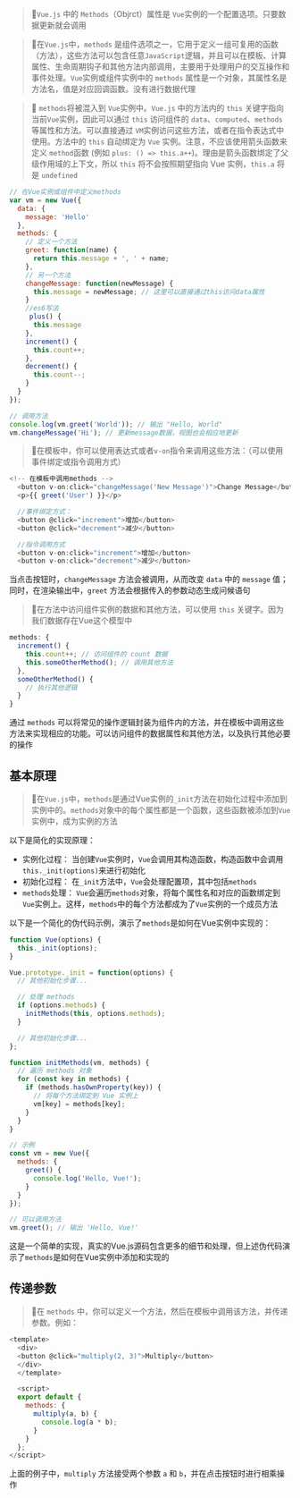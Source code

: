 
> 📌`Vue.js` 中的 `Methods`（Objrct）属性是 `Vue`实例的一个配置选项。只要数据更新就会调用

> 📌在`Vue.js`中，`methods` 是组件选项之一，它用于定义一组可复用的函数（方法），这些方法可以包含任意`JavaScript`逻辑，并且可以在模板、计算属性、生命周期钩子和其他方法内部调用，主要用于处理用户的交互操作和事件处理。`Vue`实例或组件实例中的 `methods` 属性是一个对象，其属性名是方法名，值是对应回调函数。没有进行数据代理

> 📌 `methods`将被混入到 `Vue`实例中。`Vue.js` 中的方法内的 `this` 关键字指向当前`Vue`实例，因此可以通过 `this` 访问组件的 `data`、`computed`、`methods` 等属性和方法。可以直接通过 `VM`实例访问这些方法，或者在指令表达式中使用。方法中的 `this` 自动绑定为 `Vue` 实例。注意，不应该使用箭头函数来定义 `method`函数 (例如 `plus: () => this.a++`)。理由是箭头函数绑定了父级作用域的上下文，所以 `this` 将不会按照期望指向 Vue 实例，`this.a` 将是 `undefined`

```javascript
// 在Vue实例或组件中定义methods
var vm = new Vue({
  data: {
    message: 'Hello'
  },
  methods: {
    // 定义一个方法
    greet: function(name) {
      return this.message + ', ' + name;
    },
    // 另一个方法
    changeMessage: function(newMessage) {
      this.message = newMessage; // 这里可以直接通过this访问data属性
    }
    //es6写法
     plus() {
      this.message
    },
    increment() {
      this.count++;
    },
    decrement() {
      this.count--;
    }
  }
});

// 调用方法
console.log(vm.greet('World')); // 输出 "Hello, World"
vm.changeMessage('Hi'); // 更新message数据，视图也会相应地更新
```
> 📌在模板中，你可以使用表达式或者`v-on`指令来调用这些方法：（可以使用事件绑定或指令调用方式）

```javascript
<!-- 在模板中调用methods -->
  <button v-on:click="changeMessage('New Message')">Change Message</button>
  <p>{{ greet('User') }}</p>

  //事件绑定方式：
  <button @click="increment">增加</button>
  <button @click="decrement">减少</button>

  //指令调用方式
  <button v-on:click="increment">增加</button>
  <button v-on:click="decrement">减少</button>
```
当点击按钮时，`changeMessage` 方法会被调用，从而改变 `data` 中的 `message` 值；同时，在渲染输出中，`greet` 方法会根据传入的参数动态生成问候语句
> 📌在方法中访问组件实例的数据和其他方法，可以使用 `this` 关键字。因为我们数据存在Vue这个模型中

```javascript
methods: {
  increment() {
    this.count++; // 访问组件的 count 数据
    this.someOtherMethod(); // 调用其他方法
  },
  someOtherMethod() {
    // 执行其他逻辑
  }
}
```
通过 `methods` 可以将常见的操作逻辑封装为组件内的方法，并在模板中调用这些方法来实现相应的功能。可以访问组件的数据属性和其他方法，以及执行其他必要的操作

<a name="1e079232"></a>
## 基本原理

> 📌在`Vue.js`中，`methods`是通过Vue实例的`_init`方法在初始化过程中添加到实例中的。`methods`对象中的每个属性都是一个函数，这些函数被添加到`Vue`实例中，成为实例的方法


以下是简化的实现原理：

- 实例化过程： 当创建`Vue`实例时，`Vue`会调用其构造函数，构造函数中会调用`this._init(options)`来进行初始化
- 初始化过程： 在`_init`方法中，`Vue`会处理配置项，其中包括`methods`
- `methods`处理： `Vue`会遍历`methods`对象，将每个属性名和对应的函数绑定到`Vue`实例上。这样，`methods`中的每个方法都成为了`Vue`实例的一个成员方法

以下是一个简化的伪代码示例，演示了`methods`是如何在Vue实例中实现的：
```javascript
function Vue(options) {
  this._init(options);
}

Vue.prototype._init = function(options) {
  // 其他初始化步骤...

  // 处理 methods
  if (options.methods) {
    initMethods(this, options.methods);
  }

  // 其他初始化步骤...
};

function initMethods(vm, methods) {
  // 遍历 methods 对象
  for (const key in methods) {
    if (methods.hasOwnProperty(key)) {
      // 将每个方法绑定到 Vue 实例上
      vm[key] = methods[key];
    }
  }
}

// 示例
const vm = new Vue({
  methods: {
    greet() {
      console.log('Hello, Vue!');
    }
  }
});

// 可以调用方法
vm.greet(); // 输出 'Hello, Vue!'
```
这是一个简单的实现，真实的Vue.js源码包含更多的细节和处理，但上述伪代码演示了`methods`是如何在Vue实例中添加和实现的

<a name="078e06bb"></a>
## 传递参数

> 📌在 `methods` 中，你可以定义一个方法，然后在模板中调用该方法，并传递参数。例如：

```javascript
<template>
  <div>
  <button @click="multiply(2, 3)">Multiply</button>
  </div>
  </template>

  <script>
  export default {
    methods: {
      multiply(a, b) {
        console.log(a * b);
      }
    }
  };
</script>
```
上面的例子中，`multiply` 方法接受两个参数 `a` 和 `b`，并在点击按钮时进行相乘操作
